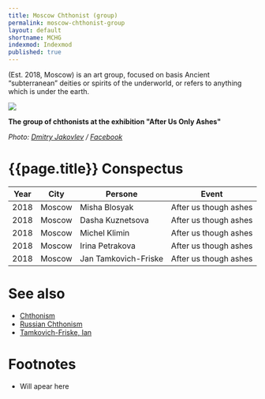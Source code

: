 ```yaml
---
title: Moscow Chthonist (group)
permalink: moscow-chthonist-group
layout: default
shortname: MCHG
indexmod: Indexmod
published: true
---
```

(Est. 2018, Moscow) is an art group, focused on basis Ancient “subterranean” deities or spirits of the underworld, or refers to anything which is under the earth.

![](encyclopedia/images/moscow-chthonists-1.jpg)

**The group of chthonists at the exhibition "After Us Only Ashes"**

*Photo: [Dmitry Jakovlev](jakovlev-dmitry-visual-artist) / [Facebook](https://www.facebook.com/dmitry.yakovlev/about?lst=100008481991414%3A714859555%3A1525429921)*

# {{page.title}} Conspectus

|Year|City|Persone|Event|
|-|-|-|-|
|2018|Moscow|Misha Blosyak|After us though ashes|
|2018|Moscow|Dasha Kuznetsova|After us though ashes|
|2018|Moscow|Michel Klimin|After us though ashes|
|2018|Moscow|Irina Petrakova|After us though ashes|
|2018|Moscow|Jan Tamkovich-Friske|After us though ashes|



# See also

+ [Chthonism](chthonism)
+ [Russian Chthonism](russian-chthonism)
+ [Tamkovich-Friske, Ian](tamkovich-friske-ian)

# Footnotes

+ Will apear here
